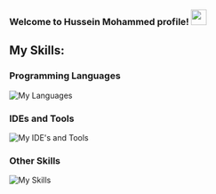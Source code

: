 ### Welcome to Hussein Mohammed profile! <img src="https://media.giphy.com/media/hvRJCLFzcasrR4ia7z/giphy.gif" width="28">

## My Skills:
### Programming Languages
<p>
  <img src="https://skillicons.dev/icons?i=dart,js,cpp,python,mysql,sqlite&perline=12"  alt="My Languages"/>
</p>

### IDEs and Tools
<p>
  <img src="https://skillicons.dev/icons?i=flutter,androidstudio,nodejs,vscode,idea,gradle,github,ai,replit,stackoverflow&perline=12"  alt="My IDE's and Tools"/>
</p>

### Other Skills
<p>
<img src="https://skillicons.dev/icons?i=git,materialui,firebase,regex,md,githubactions,html&perline=12"  alt="My Skills"/>
</p>
